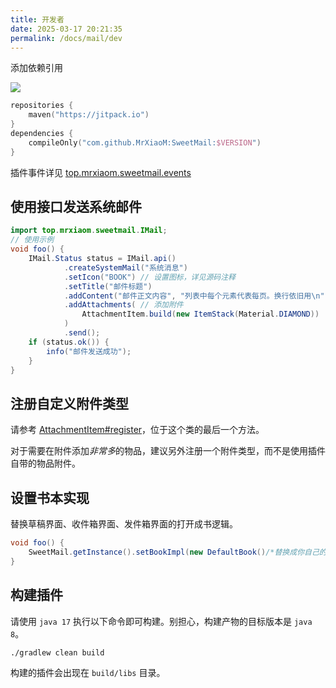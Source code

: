 ```yaml
---
title: 开发者
date: 2025-03-17 20:21:35
permalink: /docs/mail/dev
---
```


添加依赖引用

[![](https://jitpack.io/v/MrXiaoM/SweetMail.svg)](https://jitpack.io/#MrXiaoM/SweetMail)
```kotlin
repositories {
    maven("https://jitpack.io")
}
dependencies {
    compileOnly("com.github.MrXiaoM:SweetMail:$VERSION")
}
```

插件事件详见 [top.mrxiaom.sweetmail.events](https://github.com/MrXiaoM/SweetMail/blob/167e7a40e666d4747578c9c2cf54651b35ce5175/src/main/java/top/mrxiaom/sweetmail/events)

## 使用接口发送系统邮件

```java
import top.mrxiaom.sweetmail.IMail;
// 使用示例
void foo() {
    IMail.Status status = IMail.api()
            .createSystemMail("系统消息")
            .setIcon("BOOK") // 设置图标，详见源码注释
            .setTitle("邮件标题")
            .addContent("邮件正文内容", "列表中每个元素代表每页。换行依旧用\n")
            .addAttachments( // 添加附件
                AttachmentItem.build(new ItemStack(Material.DIAMOND))
            )
            .send();
    if (status.ok()) {
        info("邮件发送成功");
    }
}
```

## 注册自定义附件类型

请参考 [AttachmentItem#register](https://github.com/MrXiaoM/SweetMail/blob/main/src/main/java/top/mrxiaom/sweetmail/attachments/AttachmentItem.java)，位于这个类的最后一个方法。

对于需要在附件添加*非常多*的物品，建议另外注册一个附件类型，而不是使用插件自带的物品附件。

## 设置书本实现

替换草稿界面、收件箱界面、发件箱界面的打开成书逻辑。

```java
void foo() {
    SweetMail.getInstance().setBookImpl(new DefaultBook()/*替换成你自己的实现*/);
}
```

## 构建插件

请使用 `java 17` 执行以下命令即可构建。别担心，构建产物的目标版本是 `java 8`。

```shell
./gradlew clean build
```
构建的插件会出现在 `build/libs` 目录。
